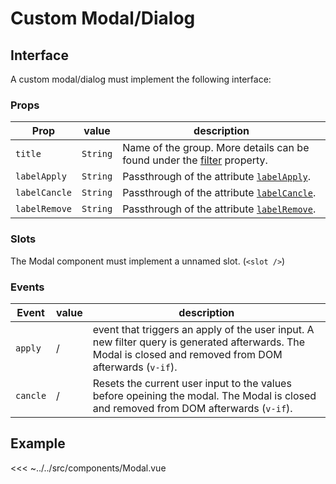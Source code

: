 # Custom Modal/Dialog

## Interface

A custom modal/dialog must implement the following interface:

### Props

| Prop          | value    | description                                                                        |
| ------------- | -------- | ---------------------------------------------------------------------------------- |
| `title`       | `String` | Name of the group. More details can be found under the [filter](#filter) property. |
| `labelApply`  | `String` | Passthrough of the attribute [`labelApply`](#labelApply).                          |
| `labelCancle` | `String` | Passthrough of the attribute [`labelCancle`](#labelCancle).                        |
| `labelRemove` | `String` | Passthrough of the attribute [`labelRemove`](#labelRemove).                        |

### Slots

The Modal component must implement a unnamed slot. (`<slot />`)

### Events

| Event    | value | description                                                                                                                                               |
| -------- | ----- | --------------------------------------------------------------------------------------------------------------------------------------------------------- |
| `apply`  | /     | event that triggers an apply of the user input. A new filter query is generated afterwards. The Modal is closed and removed from DOM afterwards (`v-if`). |
| `cancle` | /     | Resets the current user input to the values before opeining the modal. The Modal is closed and removed from DOM afterwards (`v-if`).                      |

## Example

<<< ~../../src/components/Modal.vue
